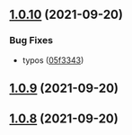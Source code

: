## [1.0.10](https://github.com/wow-actions/delete-stale-releases/compare/v1.0.9...v1.0.10) (2021-09-20)


### Bug Fixes

* typos ([05f3343](https://github.com/wow-actions/delete-stale-releases/commit/05f33433883936faa827c55e18be5a900ffcc5ac))

## [1.0.9](https://github.com/wow-actions/delete-stale-releases/compare/v1.0.8...v1.0.9) (2021-09-20)

## [1.0.8](https://github.com/wow-actions/delete-stale-releases/compare/v1.0.7...v1.0.8) (2021-09-20)
